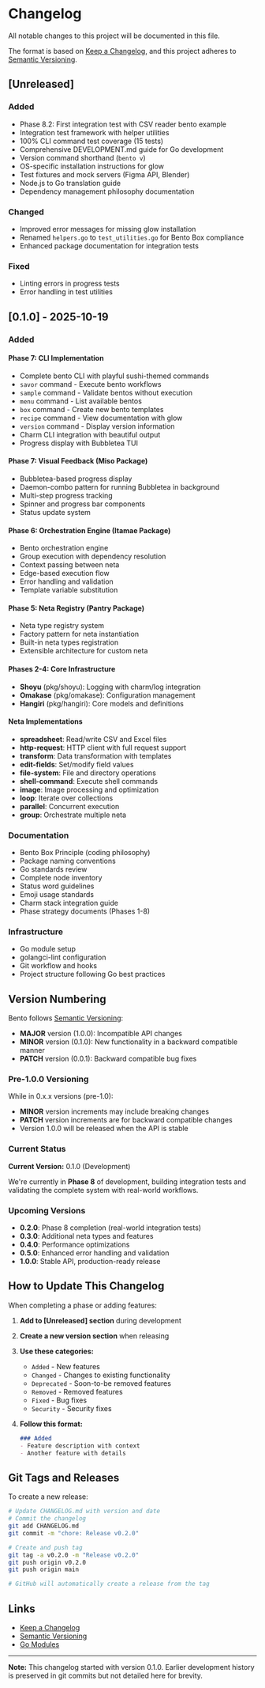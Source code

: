 # Changelog

All notable changes to this project will be documented in this file.

The format is based on [Keep a Changelog](https://keepachangelog.com/en/1.0.0/),
and this project adheres to [Semantic Versioning](https://semver.org/spec/v2.0.0.html).

## [Unreleased]

### Added
- Phase 8.2: First integration test with CSV reader bento example
- Integration test framework with helper utilities
- 100% CLI command test coverage (15 tests)
- Comprehensive DEVELOPMENT.md guide for Go development
- Version command shorthand (`bento v`)
- OS-specific installation instructions for glow
- Test fixtures and mock servers (Figma API, Blender)
- Node.js to Go translation guide
- Dependency management philosophy documentation

### Changed
- Improved error messages for missing glow installation
- Renamed `helpers.go` to `test_utilities.go` for Bento Box compliance
- Enhanced package documentation for integration tests

### Fixed
- Linting errors in progress tests
- Error handling in test utilities

## [0.1.0] - 2025-10-19

### Added

#### Phase 7: CLI Implementation
- Complete bento CLI with playful sushi-themed commands
- `savor` command - Execute bento workflows
- `sample` command - Validate bentos without execution
- `menu` command - List available bentos
- `box` command - Create new bento templates
- `recipe` command - View documentation with glow
- `version` command - Display version information
- Charm CLI integration with beautiful output
- Progress display with Bubbletea TUI

#### Phase 7: Visual Feedback (Miso Package)
- Bubbletea-based progress display
- Daemon-combo pattern for running Bubbletea in background
- Multi-step progress tracking
- Spinner and progress bar components
- Status update system

#### Phase 6: Orchestration Engine (Itamae Package)
- Bento orchestration engine
- Group execution with dependency resolution
- Context passing between neta
- Edge-based execution flow
- Error handling and validation
- Template variable substitution

#### Phase 5: Neta Registry (Pantry Package)
- Neta type registry system
- Factory pattern for neta instantiation
- Built-in neta types registration
- Extensible architecture for custom neta

#### Phases 2-4: Core Infrastructure
- **Shoyu** (pkg/shoyu): Logging with charm/log integration
- **Omakase** (pkg/omakase): Configuration management
- **Hangiri** (pkg/hangiri): Core models and definitions

#### Neta Implementations
- **spreadsheet**: Read/write CSV and Excel files
- **http-request**: HTTP client with full request support
- **transform**: Data transformation with templates
- **edit-fields**: Set/modify field values
- **file-system**: File and directory operations
- **shell-command**: Execute shell commands
- **image**: Image processing and optimization
- **loop**: Iterate over collections
- **parallel**: Concurrent execution
- **group**: Orchestrate multiple neta

### Documentation
- Bento Box Principle (coding philosophy)
- Package naming conventions
- Go standards review
- Complete node inventory
- Status word guidelines
- Emoji usage standards
- Charm stack integration guide
- Phase strategy documents (Phases 1-8)

### Infrastructure
- Go module setup
- golangci-lint configuration
- Git workflow and hooks
- Project structure following Go best practices

## Version Numbering

Bento follows [Semantic Versioning](https://semver.org/):

- **MAJOR** version (1.0.0): Incompatible API changes
- **MINOR** version (0.1.0): New functionality in a backward compatible manner
- **PATCH** version (0.0.1): Backward compatible bug fixes

### Pre-1.0.0 Versioning

While in 0.x.x versions (pre-1.0):
- **MINOR** version increments may include breaking changes
- **PATCH** version increments are for backward compatible changes
- Version 1.0.0 will be released when the API is stable

### Current Status

**Current Version:** 0.1.0 (Development)

We're currently in **Phase 8** of development, building integration tests and validating the complete system with real-world workflows.

### Upcoming Versions

- **0.2.0**: Phase 8 completion (real-world integration tests)
- **0.3.0**: Additional neta types and features
- **0.4.0**: Performance optimizations
- **0.5.0**: Enhanced error handling and validation
- **1.0.0**: Stable API, production-ready release

## How to Update This Changelog

When completing a phase or adding features:

1. **Add to [Unreleased] section** during development
2. **Create a new version section** when releasing
3. **Use these categories:**
   - `Added` - New features
   - `Changed` - Changes to existing functionality
   - `Deprecated` - Soon-to-be removed features
   - `Removed` - Removed features
   - `Fixed` - Bug fixes
   - `Security` - Security fixes

4. **Follow this format:**
   ```markdown
   ### Added
   - Feature description with context
   - Another feature with details
   ```

## Git Tags and Releases

To create a new release:

```bash
# Update CHANGELOG.md with version and date
# Commit the changelog
git add CHANGELOG.md
git commit -m "chore: Release v0.2.0"

# Create and push tag
git tag -a v0.2.0 -m "Release v0.2.0"
git push origin v0.2.0
git push origin main

# GitHub will automatically create a release from the tag
```

## Links

- [Keep a Changelog](https://keepachangelog.com/)
- [Semantic Versioning](https://semver.org/)
- [Go Modules](https://go.dev/blog/using-go-modules)

---

**Note:** This changelog started with version 0.1.0. Earlier development history is preserved in git commits but not detailed here for brevity.
